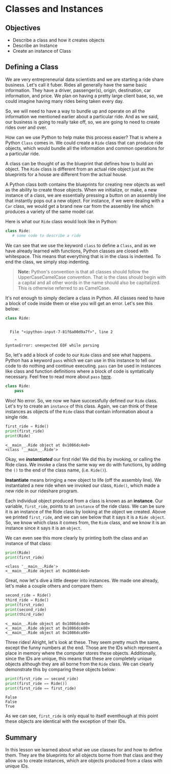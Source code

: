 
# Classes and Instances

## Objectives

* Describe a class and how it creates objects
* Describe an Instance
* Create an instance of Class

## Defining a Class

We are very entrepreneurial data scientists and we are starting a ride share business. Let's call it fuber. Rides all generally have the same basic information. They have a driver, passenger(s), origin, destination, car information, and price. We plan on having a pretty large client base, so, we could imagine having many rides being taken every day.

 So, we will need to have a way to bundle up and operate on all the information we mentioned earlier about a particular ride. And as we said, our business is going to really take off, so, we are going to need to create rides over and over.

 How can we use Python to help make this process easier? That is where a Python `Class` comes in. We could create a `Ride` class that can produce ride objects, which would bundle all the information and common operations for a particular ride.

 A class can be thought of as the blueprint that defines how to build an object. The `Ride` class is different from an actual ride object just as the blueprints for a house are different from the actual house.

 A Python class both contains the blueprints for creating new objects as well as the ability to create those objects. When we initialize, or make, a new instance of a class, we are essentially pressing a button on an assembly line that instantly pops out a new object. For instance, if we were dealing with a `Car` class, we would get a brand new car from the assembly line which produces a variety of the same model car.

 Here is what our `Ride` class would look like in Python:

 ```python
 class Ride:
    # some code to describe a ride
```

We can see that we use the keyword `class` to define a `Class`, and as we have already learned with functions, Python classes are closed with whitespace. This means that everything that is in the class is indented. To end the class, we simply stop indenting.

 > **Note:** Python's convention is that all classes should follow the UpperCaseCamelCase convention. That is the class should begin with a capital and all other words in the name should also be capitalized. This is otherwise referred to as CamelCase.

It's not enough to simply declare a class in Python. All classes need to have a block of code inside them or else you will get an error. Let's see this below:


```python
class Ride:
    
```


      File "<ipython-input-7-81f6a00d9a7f>", line 2
        
        ^
    SyntaxError: unexpected EOF while parsing



So, let's add a block of code to our `Ride` class and see what happens. Python has a keyword `pass` which we can use in this instance to tell our code to do nothing and continue executing. `pass` can be used in instances like class and function definitions where a block of code is syntatically necessary. Feel free to read more about `pass` [here](https://docs.python.org/2/tutorial/controlflow.html#pass-statements).


```python
class Ride:
    pass
```

Woo! No error. So, we now we have successfully defined our `Ride` class. Let's try to create an `instance` of this class. Again, we can think of these instances as objects of the `Ride` class that contain information about a single ride.


```python
first_ride = Ride()
print(first_ride)
print(Ride)
```

    <__main__.Ride object at 0x1086dc4e0>
    <class '__main__.Ride'>


Okay, we ***instantiated*** our first ride! We did this by invoking, or calling the Ride class. We invoke a class the same way we do with functions, by adding the `()` to the end of the class name, (i.e. `Ride()`).

**Instantiate** means bringing a new object to life (off the assembly line). We instantiated a new ride when we invoked our class, `Ride()`, which made a new ride in our rideshare program.

Each individual object produced from a class is known as an **instance**. Our variable, `first_ride`, points to an `instance` of the ride class. We can be sure it is an instance of the Ride class by looking at the object we created. Above we printed `first_ride`, and we can see below that it says it is a `Ride object`. So, we know which class it comes from, the `Ride` class, and we know it is an instance since it says it is an `object`. 

We can even see this more clearly by printing both the class and an instance of that class:


```python
print(Ride)
print(first_ride)
```

    <class '__main__.Ride'>
    <__main__.Ride object at 0x1086dc4e0>


Great, now let's dive a little deeper into instances. We made one already, let's make a couple others and compare them:


```python
second_ride = Ride()
third_ride = Ride()
print(first_ride)
print(second_ride)
print(third_ride)
```

    <__main__.Ride object at 0x1086dc4e0>
    <__main__.Ride object at 0x1086dce80>
    <__main__.Ride object at 0x1086dca90>


Three rides! Alright, let's look at these. They seem pretty much the same, except the funny numbers at the end. Those are the IDs which represent a place in memory where the computer stores these objects. Additionally, since the IDs are unique, this means that these are completely unique objects although they are all borne from the `Ride` class. We can clearly demonstrate this by comparing these objects below:


```python
print(first_ride == second_ride)
print(first_ride == Ride())
print(first_ride == first_ride)
```

    False
    False
    True


As we can see, `first_ride` is only equal to itself eventhough at this point these objects are identical with the exception of their IDs.

## Summary

In this lesson we learned about what we use classes for and how to define them. They are the blueprints for all objects borne from that class and they allow us to create instances, which are objects produced from a class with unique IDs.
